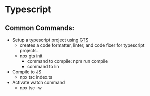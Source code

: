 # Typescript

## Common Commands: 
* Setup a typescript project using [GTS](https://github.com/google/gts)
    * creates a code formatter, linter, and code fixer for typescript projects.
    * npx gts init
        * command to compile: npm run compile
        * command to lin
* Compile to JS
    * npx tsc index.ts
* Activate watch command
    * npx tsc -w